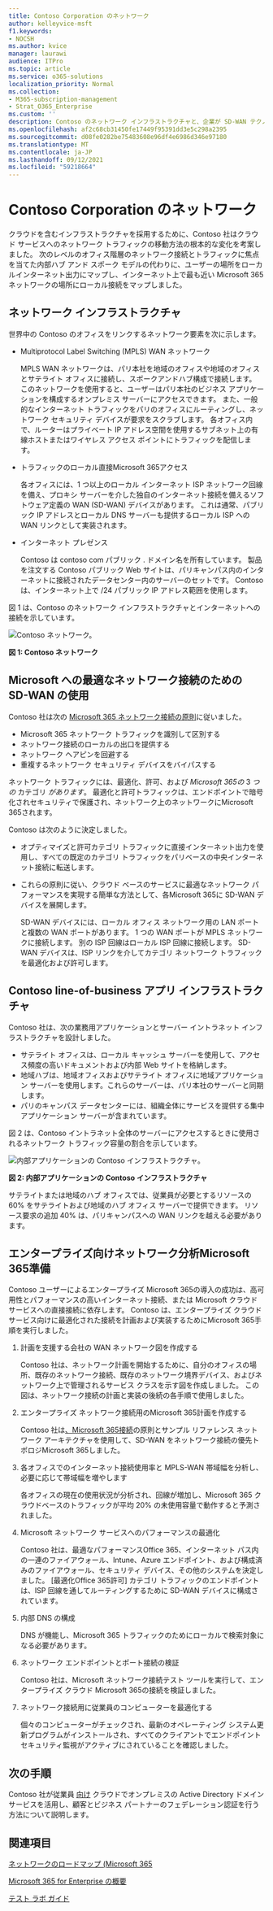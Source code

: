 ```yaml
---
title: Contoso Corporation のネットワーク
author: kelleyvice-msft
f1.keywords:
- NOCSH
ms.author: kvice
manager: laurawi
audience: ITPro
ms.topic: article
ms.service: o365-solutions
localization_priority: Normal
ms.collection:
- M365-subscription-management
- Strat_O365_Enterprise
ms.custom: ''
description: Contoso のネットワーク インフラストラクチャと、企業が SD-WAN テクノロジを使用して、エンタープライズ クラウド サービスに最適なネットワーク パフォーマンスをMicrosoft 365について説明します。
ms.openlocfilehash: af2c68cb31450fe17449f95391dd3e5c298a2395
ms.sourcegitcommit: d08fe0282be75483608e96df4e6986d346e97180
ms.translationtype: MT
ms.contentlocale: ja-JP
ms.lasthandoff: 09/12/2021
ms.locfileid: "59218664"
---
```

# <a name="networking-for-the-contoso-corporation"></a>Contoso Corporation のネットワーク

クラウドを含むインフラストラクチャを採用するために、Contoso 社はクラウド サービスへのネットワーク トラフィックの移動方法の根本的な変化を考案しました。 次のレベルのオフィス階層のネットワーク接続とトラフィックに焦点を当てた内部ハブ アンド スポーク モデルの代わりに、ユーザーの場所をローカルインターネット出力にマップし、インターネット上で最も近い Microsoft 365 ネットワークの場所にローカル接続をマップしました。

## <a name="networking-infrastructure"></a>ネットワーク インフラストラクチャ

世界中の Contoso のオフィスをリンクするネットワーク要素を次に示します。

- Multiprotocol Label Switching (MPLS) WAN ネットワーク

  MPLS WAN ネットワークは、パリ本社を地域のオフィスや地域のオフィスとサテライト オフィスに接続し、スポークアンドハブ構成で接続します。 このネットワークを使用すると、ユーザーはパリ本社のビジネス アプリケーションを構成するオンプレミス サーバーにアクセスできます。 また、一般的なインターネット トラフィックをパリのオフィスにルーティングし、ネットワーク セキュリティ デバイスが要求をスクラブします。 各オフィス内で、ルーターはプライベート IP アドレス空間を使用するサブネット上の有線ホストまたはワイヤレス アクセス ポイントにトラフィックを配信します。

- トラフィックのローカル直接Microsoft 365アクセス

  各オフィスには、1 つ以上のローカル インターネット ISP ネットワーク回線を備え、プロキシ サーバーを介した独自のインターネット接続を備えるソフトウェア定義の WAN (SD-WAN) デバイスがあります。 これは通常、パブリック IP アドレスとローカル DNS サーバーも提供するローカル ISP への WAN リンクとして実装されます。

- インターネット プレゼンス

  Contoso は contoso com パブリック \. ドメイン名を所有しています。 製品を注文する Contoso パブリック Web サイトは、パリキャンパス内のインターネットに接続されたデータセンター内のサーバーのセットです。 Contoso は、インターネット上で /24 パブリック IP アドレス範囲を使用します。

図 1 は、Contoso のネットワーク インフラストラクチャとインターネットへの接続を示しています。

![Contoso ネットワーク。](../media/contoso-networking/contoso-networking-fig1.png)
 
**図 1: Contoso ネットワーク**

## <a name="use-of-sd-wan-for-optimal-network-connectivity-to-microsoft"></a>Microsoft への最適なネットワーク接続のための SD-WAN の使用

Contoso 社は次の [Microsoft 365 ネットワーク接続の原則](microsoft-365-network-connectivity-principles.md)に従いました。

- Microsoft 365 ネットワーク トラフィックを識別して区別する
- ネットワーク接続のローカルの出口を提供する
- ネットワーク ヘアピンを回避する
- 重複するネットワーク セキュリティ デバイスをバイパスする

ネットワーク トラフィックには、最適化、許可、および *Microsoft 365の* 3 *つの* カテゴリ *があります*。 最適化と許可トラフィックは、エンドポイントで暗号化されセキュリティで保護され、ネットワーク上のネットワークにMicrosoft 365されます。

Contoso は次のように決定しました。

- オプティマイズと許可カテゴリ トラフィックに直接インターネット出力を使用し、すべての既定のカテゴリ トラフィックをパリベースの中央インターネット接続に転送します。

- これらの原則に従い、クラウド ベースのサービスに最適なネットワーク パフォーマンスを実現する簡単な方法として、各Microsoft 365に SD-WAN デバイスを展開します。

  SD-WAN デバイスには、ローカル オフィス ネットワーク用の LAN ポートと複数の WAN ポートがあります。 1 つの WAN ポートが MPLS ネットワークに接続します。 別の ISP 回線はローカル ISP 回線に接続します。 SD-WAN デバイスは、ISP リンクを介してカテゴリ ネットワーク トラフィックを最適化および許可します。

## <a name="the-contoso-line-of-business-app-infrastructure"></a>Contoso line-of-business アプリ インフラストラクチャ

Contoso 社は、次の業務用アプリケーションとサーバー イントラネット インフラストラクチャを設計しました。

- サテライト オフィスは、ローカル キャッシュ サーバーを使用して、アクセス頻度の高いドキュメントおよび内部 Web サイトを格納します。
- 地域ハブは、地域オフィスおよびサテライト オフィスに地域アプリケーション サーバーを使用します。これらのサーバーは、パリ本社のサーバーと同期します。
- パリのキャンパス データセンターには、組織全体にサービスを提供する集中アプリケーション サーバーが含まれています。

図 2 は、Contoso イントラネット全体のサーバーにアクセスするときに使用されるネットワーク トラフィック容量の割合を示しています。

![内部アプリケーションの Contoso インフラストラクチャ。](../media/contoso-networking/contoso-networking-fig2.png)
 
**図 2: 内部アプリケーションの Contoso インフラストラクチャ**

サテライトまたは地域のハブ オフィスでは、従業員が必要とするリソースの 60% をサテライトおよび地域のハブ オフィス サーバーで提供できます。 リソース要求の追加 40% は、パリキャンパスへの WAN リンクを越える必要があります。

## <a name="network-analysis-and-preparation-for-microsoft-365-for-enterprise"></a>エンタープライズ向けネットワーク分析Microsoft 365準備

Contoso ユーザーによるエンタープライズ Microsoft 365の導入の成功は、高可用性とパフォーマンスの高いインターネット接続、または Microsoft クラウド サービスへの直接接続に依存します。 Contoso は、エンタープライズ クラウド サービス向けに最適化された接続を計画および実装するためにMicrosoft 365手順を実行しました。

1. 計画を支援する会社の WAN ネットワーク図を作成する

   Contoso 社は、ネットワーク計画を開始するために、自分のオフィスの場所、既存のネットワーク接続、既存のネットワーク境界デバイス、およびネットワーク上で管理されるサービス クラスを示す図を作成しました。 この図は、ネットワーク接続の計画と実装の後続の各手順で使用しました。

2. エンタープライズ ネットワーク接続用のMicrosoft 365計画を作成する

   Contoso 社は[、Microsoft 365接続](microsoft-365-network-connectivity-principles.md)の原則とサンプル リファレンス ネットワーク アーキテクチャを使用して、SD-WAN をネットワーク接続の優先トポロジMicrosoft 365しました。

3. 各オフィスでのインターネット接続使用率と MPLS-WAN 帯域幅を分析し、必要に応じて帯域幅を増やします

   各オフィスの現在の使用状況が分析され、回線が増加し、Microsoft 365 クラウドベースのトラフィックが平均 20% の未使用容量で動作すると予測されました。

4. Microsoft ネットワーク サービスへのパフォーマンスの最適化

   Contoso 社は、最適なパフォーマンスOffice 365、インターネット パス内の一連のファイアウォール、Intune、Azure エンドポイント、および構成済みのファイアウォール、セキュリティ デバイス、その他のシステムを決定しました。 [最適化Office 365許可] カテゴリ トラフィックのエンドポイントは、ISP 回線を通してルーティングするために SD-WAN デバイスに構成されています。

5. 内部 DNS の構成

   DNS が機能し、Microsoft 365 トラフィックのためにローカルで検索対象になる必要があります。

6. ネットワーク エンドポイントとポート接続の検証

   Contoso 社は、Microsoft ネットワーク接続テスト ツールを実行して、エンタープライズ クラウド Microsoft 365の接続を検証しました。

7. ネットワーク接続用に従業員のコンピューターを最適化する

   個々のコンピューターがチェックされ、最新のオペレーティング システム更新プログラムがインストールされ、すべてのクライアントでエンドポイント セキュリティ監視がアクティブにされていることを確認しました。

## <a name="next-step"></a>次の手順

Contoso 社が従業員 [向け](contoso-identity.md) クラウドでオンプレミスの Active Directory ドメイン サービスを活用し、顧客とビジネス パートナーのフェデレーション認証を行う方法について説明します。

## <a name="see-also"></a>関連項目

[ネットワークのロードマップ (Microsoft 365](networking-roadmap-microsoft-365.md)

[Microsoft 365 for Enterprise の概要](microsoft-365-overview.md)

[テスト ラボ ガイド](m365-enterprise-test-lab-guides.md)

